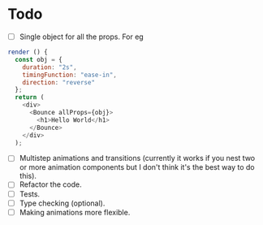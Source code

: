 # Todo

- [ ] Single object for all the props. For eg

```javascript
render () {
  const obj = {
    duration: "2s",
    timingFunction: "ease-in",
    direction: "reverse"
  };
  return (
    <div>
      <Bounce allProps={obj}>
        <h1>Hello World</h1>
      </Bounce>
    </div>
  );
```

- [ ] Multistep animations and transitions (currently it works if you nest two or more animation components but I don't think it's the best way to do this).
- [ ] Refactor the code.
- [ ] Tests.
- [ ] Type checking (optional).
- [ ] Making animations more flexible.
